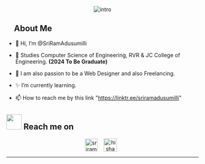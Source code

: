 <div align="Center">

![intro](https://user-images.githubusercontent.com/61102759/209456873-39b37c53-034e-44b1-b990-c55e3d894864.gif)
</div>














<h2><img width="20">About Me</h2> 

- 👋 Hi, I’m @SriRamAdusumilli

- 👀 Studies Computer Science of Engineering, RVR & JC College of Engineering. <b>(2024 To Be Graduate)</b><br/>

- 💖 I am also passion to be a Web Designer and also Freelancing.

- ✨ I’m currently learning.

- 📫 How to reach me by this link "https://linktr.ee/sriramadusumilli"



<h2>
<img width="40" src="/find.gif"> Reach me on 
</h2>
<p align="center"> 
<a href="https://www.linkedin.com/in/sri-ram-prasad-adusumilli-20088319b/" target="blank"><img align="center" src="https://cdn.jsdelivr.net/npm/simple-icons@3.0.1/icons/linkedin.svg" alt="sriram" height="33" width="33" /></a> &nbsp;&nbsp;
<a href="https://github.com/SriRamAdusumilli" target="blank"><img align="center" src="https://cdn.jsdelivr.net/npm/simple-icons@3.0.1/icons/github.svg" alt="hisham-maged10" height="35" width="35" /></a>&nbsp;&nbsp;
</p>
<hr/>

<!---
SriRamAdusumilli/SriRamAdusumilli is a ✨ special ✨ repository because its `README.md` (this file) appears on your GitHub profile.
You can click the Preview link to take a look at your changes.
--->



